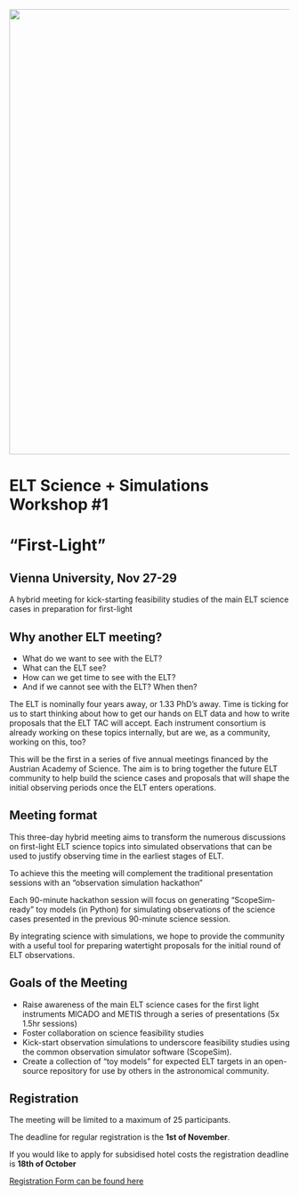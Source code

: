 <img src="https://cdn.eso.org/images/thumb300y/potw2336a.jpg" width="800">

# ELT Science + Simulations Workshop #1
# “First-Light”
## Vienna University, Nov 27-29
A hybrid meeting for kick-starting feasibility studies of the main ELT science cases in preparation for first-light

## Why another ELT meeting?
- What do we want to see with the ELT?
- What can the ELT see?
- How can we get time to see with the ELT?
- And if we cannot see with the ELT? When then?

The ELT is nominally four years away, or 1.33 PhD’s away. Time is ticking for us to start thinking about how to get our hands on ELT data and how to write proposals that the ELT TAC will accept. Each instrument consortium is already working on these topics internally, but are we, as a community, working on this, too?

This will be the first in a series of five annual meetings financed by the Austrian Academy of Science. The aim is to bring together the future ELT community to help build the science cases and proposals that will shape the initial observing periods once the ELT enters operations.

## Meeting format
This three-day hybrid meeting aims to transform the numerous discussions on first-light ELT science topics into simulated observations that can be used to justify observing time in the earliest stages of ELT.

To achieve this the meeting will complement the traditional presentation sessions with an “observation simulation hackathon”

Each 90-minute hackathon session will focus on generating “ScopeSim-ready” toy models (in Python) for simulating observations of the science cases presented in the previous 90-minute science session.

By integrating science with simulations, we hope to provide the community with a useful tool for preparing watertight proposals for the initial round of ELT observations.

## Goals of the Meeting
- Raise awareness of the main ELT science cases for the first light instruments MICADO and METIS through a series of presentations (5x 1.5hr sessions)
- Foster collaboration on science feasibility studies
- Kick-start observation simulations to underscore feasibility studies using the common observation simulator software (ScopeSim).
- Create a collection of “toy models” for expected ELT targets in an open-source repository for use by others in the astronomical community.

## Registration
The meeting will be limited to a maximum of 25 participants.

The deadline for regular registration is the **1st of November**.

If you would like to apply for subsidised hotel costs the registration deadline is **18th of October**

[Registration Form can be found here](https://forms.gle/cxQDebyBrgMJKAdL7)


